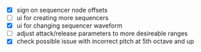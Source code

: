 - [x] sign on sequencer node offsets
- [ ] ui for creating more sequencers
- [x] ui for changing sequencer waveform
- [ ] adjust attack/release parameters to more desireable ranges
- [x] check possible issue with incorrect pitch at 5th octave and up
